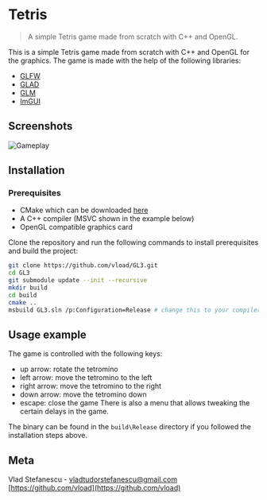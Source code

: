 # Tetris
> A simple Tetris game made from scratch with C++ and OpenGL.

This is a simple Tetris game made from scratch with C++ and OpenGL for the graphics. The game is made with the help of the following libraries:
- [GLFW](https://www.glfw.org/)
- [GLAD](https://glad.dav1d.de/)
- [GLM](https://github.com/g-truc/glm)
- [ImGUI](https://github.com/ocornut/imgui)

## Screenshots

![Gameplay](screenshots/screenshot1.png)

## Installation

### Prerequisites
- CMake which can be downloaded [here](https://cmake.org/download/)
- A C++ compiler (MSVC shown in the example below)
- OpenGL compatible graphics card

Clone the repository and run the following commands to install prerequisites and build the project:
```sh
git clone https://github.com/vload/GL3.git
cd GL3
git submodule update --init --recursive
mkdir build
cd build
cmake ..
msbuild GL3.sln /p:Configuration=Release # change this to your compiler
```

## Usage example

The game is controlled with the following keys:
- up arrow: rotate the tetromino
- left arrow: move the tetromino to the left
- right arrow: move the tetromino to the right
- down arrow: move the tetromino down
- escape: close the game
There is also a menu that allows tweaking the certain delays in the game.

The binary can be found in the `build\Release` directory if you followed the installation steps above.

## Meta

Vlad Stefanescu - vladtudorstefanescu@gmail.com
[https://github.com/vload](https://github.com/vload)

